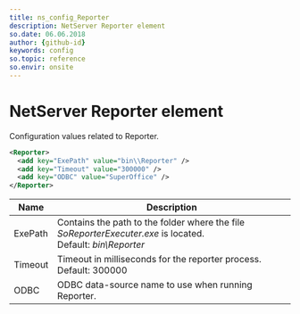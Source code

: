 ```yaml
---
title: ns_config_Reporter
description: NetServer Reporter element
so.date: 06.06.2018
author: {github-id}
keywords: config
so.topic: reference
so.envir: onsite
---
```


# NetServer Reporter element

Configuration values related to Reporter.

```XML
<Reporter>
  <add key="ExePath" value="bin\\Reporter" />
  <add key="Timeout" value="300000" />
  <add key="ODBC" value="SuperOffice" />
</Reporter>
```

| Name | Description |
|---|---|
| ExePath | Contains the path to the folder where the file *SoReporterExecuter.exe* is located.<br>Default: *bin\\Reporter* |
| Timeout | Timeout in milliseconds for the reporter process.<br>Default: 300000 |
| ODBC | ODBC data-source name to use when running Reporter. |
